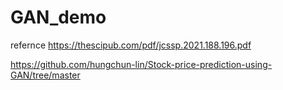 # GAN_demo

refernce https://thescipub.com/pdf/jcssp.2021.188.196.pdf


https://github.com/hungchun-lin/Stock-price-prediction-using-GAN/tree/master

